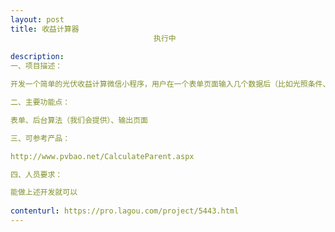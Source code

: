 ```yaml
---                
layout: post       
title: 收益计算器
                                执行中
           
description: 
一、项目描述：

开发一个简单的光伏收益计算微信小程序，用户在一个表单页面输入几个数据后（比如光照条件、贷款金额等），后台根据我们提供的算法进行计算，最后向用户展示收益情况。

二、主要功能点：

表单、后台算法（我们会提供）、输出页面

三、可参考产品：

http://www.pvbao.net/CalculateParent.aspx

四、人员要求：

能做上述开发就可以
     
contenturl: https://pro.lagou.com/project/5443.html      
---                 
```

